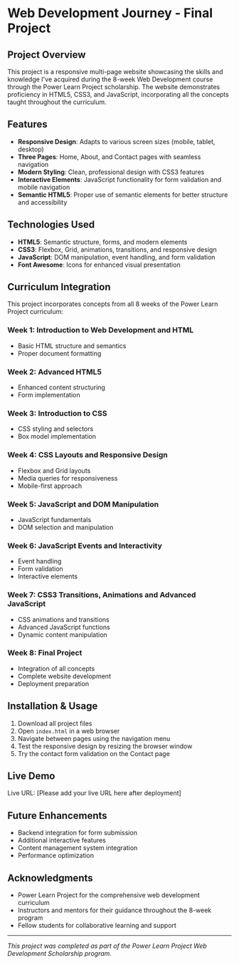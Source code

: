# Web Development Journey - Final Project

## Project Overview
This project is a responsive multi-page website showcasing the skills and knowledge I've acquired during the 8-week Web Development course through the Power Learn Project scholarship. The website demonstrates proficiency in HTML5, CSS3, and JavaScript, incorporating all the concepts taught throughout the curriculum.

## Features
- **Responsive Design**: Adapts to various screen sizes (mobile, tablet, desktop)
- **Three Pages**: Home, About, and Contact pages with seamless navigation
- **Modern Styling**: Clean, professional design with CSS3 features
- **Interactive Elements**: JavaScript functionality for form validation and mobile navigation
- **Semantic HTML5**: Proper use of semantic elements for better structure and accessibility

## Technologies Used
- **HTML5**: Semantic structure, forms, and modern elements
- **CSS3**: Flexbox, Grid, animations, transitions, and responsive design
- **JavaScript**: DOM manipulation, event handling, and form validation
- **Font Awesome**: Icons for enhanced visual presentation

## Curriculum Integration
This project incorporates concepts from all 8 weeks of the Power Learn Project curriculum:

### Week 1: Introduction to Web Development and HTML
- Basic HTML structure and semantics
- Proper document formatting

### Week 2: Advanced HTML5
- Enhanced content structuring
- Form implementation

### Week 3: Introduction to CSS
- CSS styling and selectors
- Box model implementation

### Week 4: CSS Layouts and Responsive Design
- Flexbox and Grid layouts
- Media queries for responsiveness
- Mobile-first approach

### Week 5: JavaScript and DOM Manipulation
- JavaScript fundamentals
- DOM selection and manipulation

### Week 6: JavaScript Events and Interactivity
- Event handling
- Form validation
- Interactive elements

### Week 7: CSS3 Transitions, Animations and Advanced JavaScript
- CSS animations and transitions
- Advanced JavaScript functions
- Dynamic content manipulation

### Week 8: Final Project
- Integration of all concepts
- Complete website development
- Deployment preparation


## Installation & Usage
1. Download all project files
2. Open `index.html` in a web browser
3. Navigate between pages using the navigation menu
4. Test the responsive design by resizing the browser window
5. Try the contact form validation on the Contact page

## Live Demo
Live URL: [Please add your live URL here after deployment]

## Future Enhancements
- Backend integration for form submission
- Additional interactive features
- Content management system integration
- Performance optimization

## Acknowledgments
- Power Learn Project for the comprehensive web development curriculum
- Instructors and mentors for their guidance throughout the 8-week program
- Fellow students for collaborative learning and support

---

*This project was completed as part of the Power Learn Project Web Development Scholarship program.*
